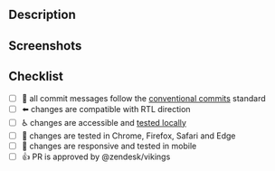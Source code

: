 ## Description

<!-- a summary of the changes introduced by this PR and the motivation behind them -->

## Screenshots

<!-- (optional) when applicable, please include some screenshots or gifs that illustrate the changes -->

## Checklist

- [ ] :green_book: all commit messages follow the [conventional commits](https://conventionalcommits.org/) standard
- [ ] :arrow_left: changes are compatible with RTL direction
- [ ] :wheelchair: changes are accessible and [tested locally](./../README.md#accessibility-testing)
- [ ] :memo: changes are tested in Chrome, Firefox, Safari and Edge
- [ ] :iphone: changes are responsive and tested in mobile
- [ ] :+1: PR is approved by @zendesk/vikings

<!-- More info about the contribution process can be found at https://github.com/zendesk/copenhagen_theme#contributing -->